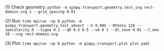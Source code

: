 (1) Check geometry:
`python -m qimpy.transport.geometry.test_svg rect-domain.svg 1 --grid_spacing 0.01`

(2) Run:
`time mpirun -np 8 python -m qimpy.transport.geometry.test_advect --h 0.005 --Ntheta 128 --specularity 0 --sigma 0.1 --q0 0.5 0.5 --v0 0 1 --dt_save 0.01 --t_max 10 --svg rect-domain.svg`

(3) Plot:
`time mpirun -np 8 python -m qimpy.transport.plot plot.yaml`
